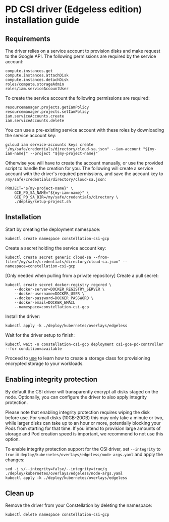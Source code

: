 # PD CSI driver (Edgeless edition) installation guide

## Requirements

The driver relies on a service account to provision disks and make request to the Google API.
The following permissions are required by the service account:
```
compute.instances.get
compute.instances.attachDisk
compute.instances.detachDisk
roles/compute.storageAdmin
roles/iam.serviceAccountUser
```

To create the service account the following permissions are required:
```
resourcemanager.projects.getIamPolicy
resourcemanager.projects.setIamPolicy
iam.serviceAccounts.create
iam.serviceAccounts.delete
```

You can use a pre-existing service account with these roles by downloading the service account key:
```
gcloud iam service-accounts keys create "/my/safe/credentials/directory/cloud-sa.json" --iam-account "${my-iam-name}" --project "${my-project-name}"
```

Otherwise you will have to create the account manually, or use the provided script to handle the creation for you.
The following will create a service account with the driver's required permissions, and save the account key to `/my/safe/credentials/directory/cloud-sa.json`:
```shell
PROJECT="${my-project-name}" \
    GCE_PD_SA_NAME="${my-iam-name}" \
    GCE_PD_SA_DIR=/my/safe/credentials/directory \
    ./deploy/setup-project.sh
```

## Installation

Start by creating the deployment namespace:
```shell
kubectl create namespace constellation-csi-gcp
```

Create a secret holding the service account key:
```shell
kubectl create secret generic cloud-sa --from-file="/my/safe/credentials/directory/cloud-sa.json" --namespace=constellation-csi-gcp
```

[Only needed when pulling from a private repository] Create a pull secret:
```shell
kubectl create secret docker-registry regcred \
    --docker-server=DOCKER_REGISTRY_SERVER \
    --docker-username=DOCKER_USER \
    --docker-password=DOCKER_PASSWORD \
    --docker-email=DOCKER_EMAIL
    --namespace=constellation-csi-gcp
```

Install the driver:
```shell
kubectl apply -k ./deploy/kubernetes/overlays/edgeless
```

Wait for the driver setup to finish:
```shell
kubectl wait -n constellation-csi-gcp deployment csi-gce-pd-controller --for condition=available 
```

Proceed to [use](use.md) to learn how to create a storage class for provisioning encrypted storage to your workloads.


## Enabling integrity protection

By default the CSI driver will transparently encrypt all disks staged on the node.
Optionally, you can configure the driver to also apply integrity protection.

Please note that enabling integrity protection requires wiping the disk before use.
For small disks (10GB-20GB) this may only take a minute or two, while larger disks can take up to an hour or more, potentially blocking your Pods from starting for that time.
If you intend to provision large amounts of storage and Pod creation speed is important, we recommend to not use this option.

To enable integrity protection support for the CSI driver, set `--integrity` to `true` in `deploy/kubernetes/overlays/edgeless/node-args.yaml` and apply the changes:
```shell
sed -i s/--integrity=false/--integrity=true/g ./deploy/kubernetes/overlays/edgeless/node-args.yaml
kubectl apply -k ./deploy/kubernetes/overlays/edgeless
```


## Clean up

Remove the driver from your Constellation by deleting the namespace:
```shell
kubectl delete namespace constellation-csi-gcp
```
